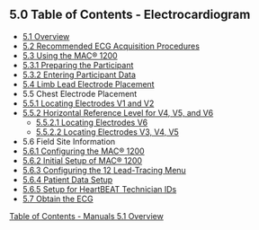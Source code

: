 ## 5.0 Table of Contents - Electrocardiogram

* [5.1 Overview](:pages_path:/manuals/ecg/5-01-overview.md)
* [5.2 Recommended ECG Acquisition Procedures](:pages_path:/manuals/ecg/5-02-recommended-ecg-acquisition.md)
* [5.3 Using the MAC® 1200](:pages_path:/manuals/ecg/5-03-00-using-mac-1200.md)
 * [5.3.1 Preparing the Participant](:pages_path:/manuals/ecg/5-03-01-preparing-ppt.md)
 * [5.3.2 Entering Participant Data](:pages_path:/manuals/ecg/5-03-02-entering-ppt-data.md)
* [5.4 Limb Lead Electrode Placement](:pages_path:/manuals/ecg/5-04-limb-lead-placement.md)
* 5.5 Chest Electrode Placement
 * [5.5.1 Locating Electrodes V1 and V2](:pages_path:/manuals/ecg/5-05-01-locating-v1-v2.md)
 * [5.5.2 Horizontal Reference Level for V4, V5, and V6](:pages_path:/manuals/ecg/5-05-02-00-horizontal-reference.md)
    * [5.5.2.1 Locating Electrodes V6](:pages_path:/manuals/ecg/5-05-02-01-locating-v6.md)
    * [5.5.2.2 Locating Electrodes V3, V4, V5](:pages_path:/manuals/ecg/5-05-02-02-locating-v3-v4-v5.md)
* 5.6 Field Site Information
 * [5.6.1 Configuring the MAC® 1200](:pages_path:/manuals/ecg/5-06-01-configuring-mac-1200.md)
 * [5.6.2 Initial Setup of MAC® 1200](:pages_path:/manuals/ecg/5-06-02-initial-setup-mac-1200.md)
 * [5.6.3 Configuring the 12 Lead-Tracing Menu](:pages_path:/manuals/ecg/5-06-03-configuring-lead-menu.md)
 * [5.6.4 Patient Data Setup](:pages_path:/manuals/ecg/5-06-04-pt-data-setup.md)
 * [5.6.5 Setup for HeartBEAT Technician IDs](:pages_path:/manuals/ecg/5-06-05-setup-tech-id.md)
* [5.7 Obtain the ECG](:pages_path:/manuals/ecg/5-07-obtain-ecg.md)


<div class="center">
<div class="btn-group">
  <a href=":pages_path:/manuals/manual-toc.md" class="btn btn-default">
    <span class="glyphicon glyphicon-chevron-up"></span>
    Table of Contents - Manuals
  </a>

  <a href=":pages_path:/manuals/ecg/5-01-overview.md" class="btn btn-success">
    5.1 Overview
    <span class="glyphicon glyphicon-chevron-right"></span>
  </a>
</div>
</div>
